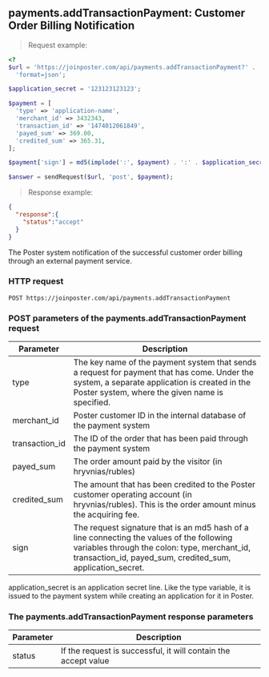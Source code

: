 ## payments.addTransactionPayment: Customer Order Billing Notification

> Request example:

```php
<?
$url = 'https://joinposter.com/api/payments.addTransactionPayment?' .
  'format=json';

$application_secret = '123123123123';

$payment = [
  'type' => 'application-name',
  'merchant_id' => 3432343,
  'transaction_id' => '1474012061849',
  'payed_sum' => 369.00,
  'credited_sum' => 365.31,
];

$payment['sign'] = md5(implode(':', $payment) . ':' . $application_secret);

$answer = sendRequest($url, 'post', $payment);
```

> Response example:

```json
{
  "response":{
    "status":"accept"
  }
}
```

The Poster system notification of the successful customer order billing through an external payment service.

### HTTP request

`POST https://joinposter.com/api/payments.addTransactionPayment`

### POST parameters of the payments.addTransactionPayment request

Parameter | Description
--------- | -----------
type | The key name of the payment system that sends a request for payment that has come. Under the system, a separate application is created in the Poster system, where the given name is specified.
merchant_id | Poster customer ID in the internal database of the payment system
transaction_id | The ID of the order that has been paid through the payment system
payed_sum | The order amount paid by the visitor (in hryvnias/rubles)
credited_sum | The amount that has been credited to the Poster customer operating account (in hryvnias/rubles). This is the order amount minus the acquiring fee.
sign | The request signature that is an md5 hash of a line connecting the values of the following variables through the colon: type, merchant_id, transaction_id, payed_sum, credited_sum, application_secret.

application_secret is an application secret line. Like the type variable, it is issued to the payment system while creating an application for it in Poster.

### The payments.addTransactionPayment response parameters

Parameter | Description
--------- | -----------
status | If the request is successful, it will contain the accept value

